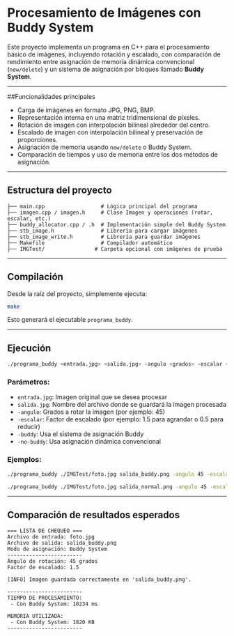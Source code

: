 # Procesamiento de Imágenes con Buddy System

Este proyecto implementa un programa en C++ para el procesamiento básico de imágenes, incluyendo rotación y escalado, con comparación de rendimiento entre asignación de memoria dinámica convencional (`new/delete`) y un sistema de asignación por bloques llamado **Buddy System**.

---

##Funcionalidades principales

- Carga de imágenes en formato JPG, PNG, BMP.
- Representación interna en una matriz tridimensional de píxeles.
- Rotación de imagen con interpolación bilineal alrededor del centro.
- Escalado de imagen con interpolación bilineal y preservación de proporciones.
- Asignación de memoria usando `new/delete` o Buddy System.
- Comparación de tiempos y uso de memoria entre los dos métodos de asignación.

---

## Estructura del proyecto

```
├── main.cpp                  # Lógica principal del programa
├── imagen.cpp / imagen.h     # Clase Imagen y operaciones (rotar, escalar, etc.)
├── buddy_allocator.cpp / .h  # Implementación simple del Buddy System
├── stb_image.h               # Librería para cargar imágenes
├── stb_image_write.h         # Librería para guardar imágenes
├── Makefile                  # Compilador automático
├── IMGTest/                # Carpeta opcional con imágenes de prueba
```

---

## Compilación

Desde la raíz del proyecto, simplemente ejecuta:

```bash
make
```

Esto generará el ejecutable `programa_buddy`.

---

## Ejecución

```bash
./programa_buddy <entrada.jpg> <salida.jpg> -angulo <grados> -escalar <factor> <-buddy|-no-buddy>
```

### Parámetros:
- `entrada.jpg`: Imagen original que se desea procesar
- `salida.jpg`: Nombre del archivo donde se guardará la imagen procesada
- `-angulo`: Grados a rotar la imagen (por ejemplo: 45)
- `-escalar`: Factor de escalado (por ejemplo: 1.5 para agrandar o 0.5 para reducir)
- `-buddy`: Usa el sistema de asignación Buddy
- `-no-buddy`: Usa asignación dinámica convencional

### Ejemplos:
```bash
./programa_buddy ./IMGTest/foto.jpg salida_buddy.png -angulo 45 -escalar 1.5 -buddy

./programa_buddy ./IMGTest/foto.jpg salida_normal.png -angulo 45 -escalar 1.5 -no-buddy
```

---

## Comparación de resultados esperados

```
=== LISTA DE CHEQUEO ===
Archivo de entrada: foto.jpg
Archivo de salida: salida_buddy.png
Modo de asignación: Buddy System
------------------------
Ángulo de rotación: 45 grados
Factor de escalado: 1.5

[INFO] Imagen guardada correctamente en 'salida_buddy.png'.

------------------------
TIEMPO DE PROCESAMIENTO:
 - Con Buddy System: 10234 ms

MEMORIA UTILIZADA:
 - Con Buddy System: 1820 KB
------------------------
